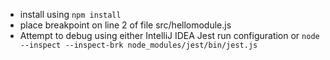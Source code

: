 * install using `npm install`
* place breakpoint on line 2 of file src/hellomodule.js
* Attempt to debug using either IntelliJ IDEA Jest run configuration or `node --inspect --inspect-brk node_modules/jest/bin/jest.js`
